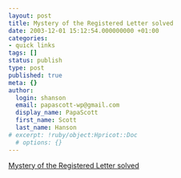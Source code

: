 ```yaml
---
layout: post
title: Mystery of the Registered Letter solved
date: 2003-12-01 15:12:54.000000000 +01:00
categories:
- quick links
tags: []
status: publish
type: post
published: true
meta: {}
author:
  login: shanson
  email: papascott-wp@gmail.com
  display_name: PapaScott
  first_name: Scott
  last_name: Hanson
# excerpt: !ruby/object:Hpricot::Doc
  # options: {}
---
```

<p><a title="Mama's company car was recalled by BMW" href="http://www.papascott.de/2003/11/29/2726.php">Mystery of the Registered Letter solved</a></p>
